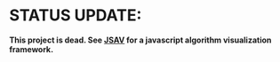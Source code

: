 # STATUS UPDATE: #

**This project is dead. See [JSAV](https://github.com/vkaravir/JSAV) for a javascript algorithm visualization framework.**